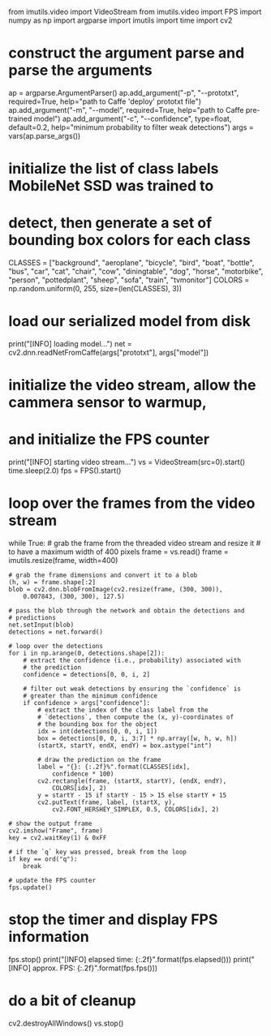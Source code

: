 
from imutils.video import VideoStream
from imutils.video import FPS
import numpy as np
import argparse
import imutils
import time
import cv2

# construct the argument parse and parse the arguments
ap = argparse.ArgumentParser()
ap.add_argument("-p", "--prototxt", required=True,
	help="path to Caffe 'deploy' prototxt file")
ap.add_argument("-m", "--model", required=True,
	help="path to Caffe pre-trained model")
ap.add_argument("-c", "--confidence", type=float, default=0.2,
	help="minimum probability to filter weak detections")
args = vars(ap.parse_args())

# initialize the list of class labels MobileNet SSD was trained to
# detect, then generate a set of bounding box colors for each class
CLASSES = ["background", "aeroplane", "bicycle", "bird", "boat",
	"bottle", "bus", "car", "cat", "chair", "cow", "diningtable",
	"dog", "horse", "motorbike", "person", "pottedplant", "sheep",
	"sofa", "train", "tvmonitor"]
COLORS = np.random.uniform(0, 255, size=(len(CLASSES), 3))

# load our serialized model from disk
print("[INFO] loading model...")
net = cv2.dnn.readNetFromCaffe(args["prototxt"], args["model"])

# initialize the video stream, allow the cammera sensor to warmup,
# and initialize the FPS counter
print("[INFO] starting video stream...")
vs = VideoStream(src=0).start()
time.sleep(2.0)
fps = FPS().start()

# loop over the frames from the video stream
while True:
	# grab the frame from the threaded video stream and resize it
	# to have a maximum width of 400 pixels
	frame = vs.read()
	frame = imutils.resize(frame, width=400)

	# grab the frame dimensions and convert it to a blob
	(h, w) = frame.shape[:2]
	blob = cv2.dnn.blobFromImage(cv2.resize(frame, (300, 300)),
		0.007843, (300, 300), 127.5)

	# pass the blob through the network and obtain the detections and
	# predictions
	net.setInput(blob)
	detections = net.forward()

	# loop over the detections
	for i in np.arange(0, detections.shape[2]):
		# extract the confidence (i.e., probability) associated with
		# the prediction
		confidence = detections[0, 0, i, 2]

		# filter out weak detections by ensuring the `confidence` is
		# greater than the minimum confidence
		if confidence > args["confidence"]:
			# extract the index of the class label from the
			# `detections`, then compute the (x, y)-coordinates of
			# the bounding box for the object
			idx = int(detections[0, 0, i, 1])
			box = detections[0, 0, i, 3:7] * np.array([w, h, w, h])
			(startX, startY, endX, endY) = box.astype("int")

			# draw the prediction on the frame
			label = "{}: {:.2f}%".format(CLASSES[idx],
				confidence * 100)
			cv2.rectangle(frame, (startX, startY), (endX, endY),
				COLORS[idx], 2)
			y = startY - 15 if startY - 15 > 15 else startY + 15
			cv2.putText(frame, label, (startX, y),
				cv2.FONT_HERSHEY_SIMPLEX, 0.5, COLORS[idx], 2)

	# show the output frame
	cv2.imshow("Frame", frame)
	key = cv2.waitKey(1) & 0xFF

	# if the `q` key was pressed, break from the loop
	if key == ord("q"):
		break

	# update the FPS counter
	fps.update()

# stop the timer and display FPS information
fps.stop()
print("[INFO] elapsed time: {:.2f}".format(fps.elapsed()))
print("[INFO] approx. FPS: {:.2f}".format(fps.fps()))

# do a bit of cleanup
cv2.destroyAllWindows()
vs.stop()
